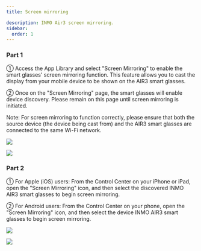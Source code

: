 ```yaml
---
title: Screen mirroring

description: INMO Air3 screen mirroring.
sidebar:
  order: 1
---
```


### Part 1

① Access the App Library and select "Screen Mirroring" to enable the smart glasses' screen mirroring function. This feature allows you to cast the display from your mobile device to be shown on the AIR3 smart glasses.

② Once on the "Screen Mirroring" page, the smart glasses will enable device discovery. Please remain on this page until screen mirroring is initiated.

Note: For screen mirroring to function correctly, please ensure that both the source device (the device being cast from) and the AIR3 smart glasses are connected to the same Wi-Fi network.

![](public/images/air3/screen-mirroring-1.png)

![](public/images/air3/screen-mirroring-2.png)

### Part 2

① For Apple (iOS) users: From the Control Center on your iPhone or iPad, open the "Screen Mirroring" icon, and then select the discovered INMO AIR3 smart glasses to begin screen mirroring.

② For Android users: From the Control Center on your phone, open the "Screen Mirroring" icon, and then select the device INMO AIR3 smart glasses to begin screen mirroring.

![](public/images/air3/screen-mirroring-3.jpg)

![](public/images/air3/screen-mirroring-4.jpg)


